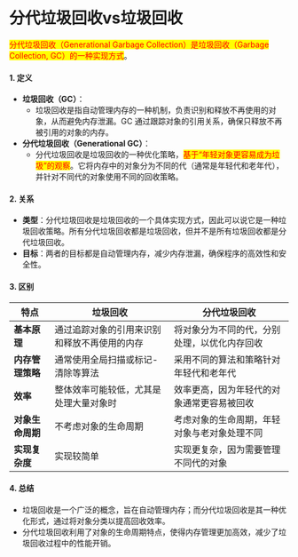 # 分代垃圾回收vs垃圾回收



<mark style="color:red;">分代垃圾回收（Generational Garbage Collection）是垃圾回收（Garbage Collection, GC）的一种实现方式</mark>。

#### 1. **定义**

* **垃圾回收（GC）**：
  * 垃圾回收是指自动管理内存的一种机制，负责识别和释放不再使用的对象，从而避免内存泄漏。GC 通过跟踪对象的引用关系，确保只释放不再被引用的对象的内存。
* **分代垃圾回收（Generational GC）**：
  * 分代垃圾回收是垃圾回收的一种优化策略，<mark style="color:red;">基于“年轻对象更容易成为垃圾”的观察</mark>。它将内存中的对象分为不同的代（通常是年轻代和老年代），并针对不同代的对象使用不同的回收策略。

#### 2. **关系**

* **类型**：分代垃圾回收是垃圾回收的一个具体实现方式，因此可以说它是一种垃圾回收策略。所有分代垃圾回收都是垃圾回收，但并不是所有垃圾回收都是分代垃圾回收。
* **目标**：两者的目标都是自动管理内存，减少内存泄漏，确保程序的高效性和安全性。

#### 3. **区别**

| 特点         | 垃圾回收                   | 分代垃圾回收                 |
| ---------- | ---------------------- | ---------------------- |
| **基本原理**   | 通过追踪对象的引用来识别和释放不再使用的内存 | 将对象分为不同的代，分别处理，以优化内存回收 |
| **内存管理策略** | 通常使用全局扫描或标记-清除等算法      | 采用不同的算法和策略针对年轻代和老年代    |
| **效率**     | 整体效率可能较低，尤其是处理大量对象时    | 效率更高，因为年轻代的对象通常更容易被回收  |
| **对象生命周期** | 不考虑对象的生命周期             | 考虑对象的生命周期，年轻对象与老对象处理不同 |
| **实现复杂度**  | 实现较简单                  | 实现更复杂，因为需要管理不同代的对象     |

#### 4. **总结**

* 垃圾回收是一个广泛的概念，旨在自动管理内存；而分代垃圾回收是其一种优化形式，通过将对象分类以提高回收效率。
* 分代垃圾回收利用了对象的生命周期特点，使得内存管理更加高效，减少了垃圾回收过程中的性能开销。
